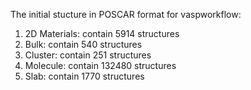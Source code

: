 The initial stucture in POSCAR format for vaspworkflow:
1. 2D Materials: contain 5914 structures
2. Bulk: contain 540 structures
3. Cluster: contain 251 structures
4. Molecule: contain 132480 structures
5. Slab: contain 1770 structures
